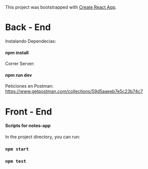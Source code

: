 This project was bootstrapped with [Create React App](https://github.com/facebook/create-react-app).

# Back - End
Instalando Dependecias:

#### npm install

Correr Server: 
#### npm run dev

Peticiones en Postman: <br/>
https://www.getpostman.com/collections/59d5aaeeb7e5c23b74c7

# Front - End
####  Scripts for notes-app

In the project directory, you can run:

### `npm start`

### `npm test`
